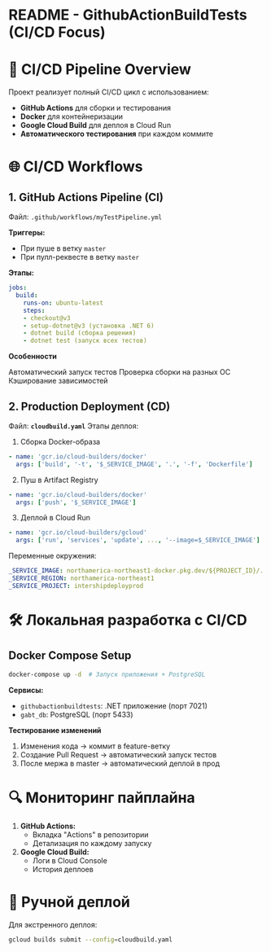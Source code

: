 # README - GithubActionBuildTests (CI/CD Focus)

# 🔄 CI/CD Pipeline Overview

Проект реализует полный CI/CD цикл с использованием:
- **GitHub Actions** для сборки и тестирования
- **Docker** для контейнеризации
- **Google Cloud Build** для деплоя в Cloud Run
- **Автоматического тестирования** при каждом коммите

# 🌐 CI/CD Workflows

## 1. GitHub Actions Pipeline (CI)
Файл: `.github/workflows/myTestPipeline.yml`

**Триггеры:**
- При пуше в ветку `master`
- При пулл-реквесте в ветку `master`

**Этапы:**
```yaml
jobs:
  build:
    runs-on: ubuntu-latest
    steps:
    - checkout@v3
    - setup-dotnet@v3 (установка .NET 6)
    - dotnet build (сборка решения)
    - dotnet test (запуск всех тестов)
```

**Особенности**

Автоматический запуск тестов
Проверка сборки на разных ОС
Кэширование зависимостей
## 2. Production Deployment (CD)
Файл: **`cloudbuild.yaml`**
Этапы деплоя:

1. Сборка Docker-образа
```yaml
- name: 'gcr.io/cloud-builders/docker'
  args: ['build', '-t', '$_SERVICE_IMAGE', '.', '-f', 'Dockerfile']
```

2. Пуш в Artifact Registry
```yaml
- name: 'gcr.io/cloud-builders/docker'
  args: ['push', '$_SERVICE_IMAGE']
```

3. Деплой в Cloud Run
```yaml
- name: 'gcr.io/cloud-builders/gcloud'
  args: ['run', 'services', 'update', ..., '--image=$_SERVICE_IMAGE']
```
Переменные окружения:

```yaml
_SERVICE_IMAGE: northamerica-northeast1-docker.pkg.dev/${PROJECT_ID}/...
_SERVICE_REGION: northamerica-northeast1
_SERVICE_PROJECT: intershipdeployprod
```
# 🛠️ Локальная разработка с CI/CD
## Docker Compose Setup
```bash
docker-compose up -d  # Запуск приложения + PostgreSQL
```
**Сервисы:**
- `githubactionbuildtests`: .NET приложение (порт 7021)
- `gabt_db`: PostgreSQL (порт 5433)

**Тестирование изменений**
1. Изменения кода → коммит в feature-ветку
2. Создание Pull Request → автоматический запуск тестов
3. После мержа в master → автоматический деплой в прод

# 🔍 Мониторинг пайплайна
1. **GitHub Actions:**
   - Вкладка "Actions" в репозитории
   - Детализация по каждому запуску
2. **Google Cloud Build:**
   - Логи в Cloud Console
   - История деплоев

# 🚀 Ручной деплой
Для экстренного деплоя:
```bash
gcloud builds submit --config=cloudbuild.yaml
```
